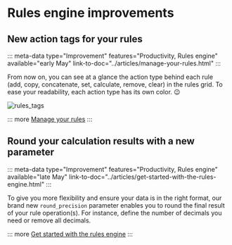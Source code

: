 # Rules engine improvements

## New action tags for your rules
::: meta-data type="Improvement" features="Productivity, Rules engine" available="early May" link-to-doc="../articles/manage-your-rules.html"
:::

From now on, you can see at a glance the action type behind each rule (add, copy, concatenate, set, calculate, remove, clear) in the rules grid. To ease your readability, each action type has its own color. :wink:

![rules_tags](../img/Rules_Tags.png)

::: more
[Manage your rules](../articles/manage-your-rules.html)
:::

## Round your calculation results with a new parameter
::: meta-data type="Improvement" features="Productivity, Rules engine" available="late May" link-to-doc="../articles/get-started-with-the-rules-engine.html"
:::

To give you more flexibility and ensure your data is in the right format, our brand new `round_precision` parameter enables you to round the final result of your rule operation(s).  For instance, define the number of decimals you need or remove all decimals.


::: more
[Get started with the rules engine](../articles/get-started-with-the-rules-engine.html)
:::
